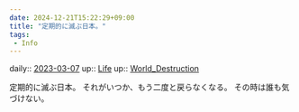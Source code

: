 ```yaml
---
date: 2024-12-21T15:22:29+09:00
title: "定期的に滅ぶ日本。"
tags:
 - Info
---
```


daily:: [2023-03-07](/Daily_Note/2023-03-07.md)
up:: [Life](Bar/Novel/Chaos/Life.md)
up:: [World_Destruction](Bar/Novel/Topics/World_Destruction.md)

定期的に滅ぶ日本。
それがいつか、もう二度と戻らなくなる。
その時は誰も気づけない。